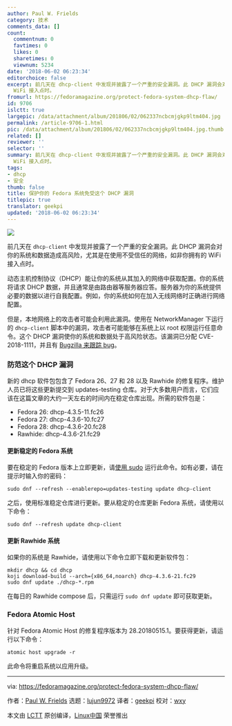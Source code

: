 ```yaml
---
author: Paul W. Frields
category: 技术
comments_data: []
count:
  commentnum: 0
  favtimes: 0
  likes: 0
  sharetimes: 0
  viewnum: 5234
date: '2018-06-02 06:23:34'
editorchoice: false
excerpt: 前几天在 dhcp-client 中发现并披露了一个严重的安全漏洞。此 DHCP 漏洞会对你的系统和数据造成高风险，尤其是在使用不受信任的网络，如非你拥有的
  WiFi 接入点时。
fromurl: https://fedoramagazine.org/protect-fedora-system-dhcp-flaw/
id: 9706
islctt: true
largepic: /data/attachment/album/201806/02/062337ncbcmjgkp9ltm404.jpg
permalink: /article-9706-1.html
pic: /data/attachment/album/201806/02/062337ncbcmjgkp9ltm404.jpg.thumb.jpg
related: []
reviewer: ''
selector: ''
summary: 前几天在 dhcp-client 中发现并披露了一个严重的安全漏洞。此 DHCP 漏洞会对你的系统和数据造成高风险，尤其是在使用不受信任的网络，如非你拥有的
  WiFi 接入点时。
tags:
- dhcp
- 安全
thumb: false
title: 保护你的 Fedora 系统免受这个 DHCP 漏洞
titlepic: true
translator: geekpi
updated: '2018-06-02 06:23:34'
---
```


![](/data/attachment/album/201806/02/062337ncbcmjgkp9ltm404.jpg)


前几天在 `dhcp-client` 中发现并披露了一个严重的安全漏洞。此 DHCP 漏洞会对你的系统和数据造成高风险，尤其是在使用不受信任的网络，如非你拥有的 WiFi 接入点时。


动态主机控制协议（DHCP）能让你的系统从其加入的网络中获取配置。你的系统将请求 DHCP 数据，并且通常是由路由器等服务器应答。服务器为你的系统提供必要的数据以进行自我配置。例如，你的系统如何在加入无线网络时正确进行网络配置。


但是，本地网络上的攻击者可能会利用此漏洞。使用在 NetworkManager 下运行的 `dhcp-client` 脚本中的漏洞，攻击者可能能够在系统上以 root 权限运行任意命令。这个 DHCP 漏洞使你的系统和数据处于高风险状态。该漏洞已分配 CVE-2018-1111，并且有 [Bugzilla 来跟踪 bug](https://bugzilla.redhat.com/show_bug.cgi?id=1567974)。


### 防范这个 DHCP 漏洞


新的 dhcp 软件包包含了 Fedora 26、27 和 28 以及 Rawhide 的修复程序。维护人员已将这些更新提交到 updates-testing 仓库。对于大多数用户而言，它们应该在这篇文章的大约一天左右的时间内在稳定仓库出现。所需的软件包是：


* Fedora 26: dhcp-4.3.5-11.fc26
* Fedora 27: dhcp-4.3.6-10.fc27
* Fedora 28: dhcp-4.3.6-20.fc28
* Rawhide: dhcp-4.3.6-21.fc29


#### 更新稳定的 Fedora 系统


要在稳定的 Fedora 版本上立即更新，请[使用 sudo](https://fedoramagazine.org/howto-use-sudo/) 运行此命令。如有必要，请在提示时输入你的密码：



```
sudo dnf --refresh --enablerepo=updates-testing update dhcp-client

```

之后，使用标准稳定仓库进行更新。要从稳定的仓库更新 Fedora 系统，请使用以下命令：



```
sudo dnf --refresh update dhcp-client

```

#### 更新 Rawhide 系统


如果你的系统是 Rawhide，请使用以下命令立即下载和更新软件包：



```
mkdir dhcp && cd dhcp
koji download-build --arch={x86_64,noarch} dhcp-4.3.6-21.fc29
sudo dnf update ./dhcp-*.rpm

```

在每日的 Rawhide compose 后，只需运行 `sudo dnf update` 即可获取更新。


### Fedora Atomic Host


针对 Fedora Atomic Host 的修复程序版本为 28.20180515.1。要获得更新，请运行以下命令：



```
atomic host upgrade -r

```

此命令将重启系统以应用升级。




---


via: <https://fedoramagazine.org/protect-fedora-system-dhcp-flaw/>


作者：[Paul W. Frields](https://fedoramagazine.org/author/pfrields/) 选题：[lujun9972](https://github.com/lujun9972) 译者：[geekpi](https://github.com/geekpi) 校对：[wxy](https://github.com/wxy)


本文由 [LCTT](https://github.com/LCTT/TranslateProject) 原创编译，[Linux中国](https://linux.cn/) 荣誉推出